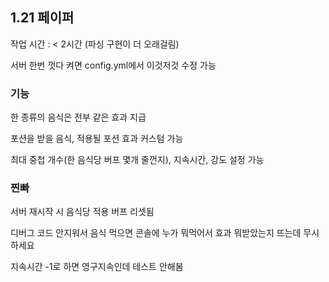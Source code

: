 ## 1.21 페이퍼

작업 시간 :  < 2시간 (파싱 구현이 더 오래걸림)

서버 한번 껏다 켜면 config.yml에서 이것저것 수정 가능

### 기능
한 종류의 음식은 전부 같은 효과 지급

포션을 받을 음식, 적용될 포션 효과 커스텀 가능

최대 중첩 개수(한 음식당 버프 몇개 줄껀지), 지속시간, 강도 설정 가능

### 찐빠
서버 재시작 시 음식당 적용 버프 리셋됨

디버그 코드 안지워서 음식 먹으면 콘솔에 누가 뭐먹어서 효과 뭐받았는지 뜨는데 무시하세요

지속시간 -1로 하면 영구지속인데 테스트 안해봄
